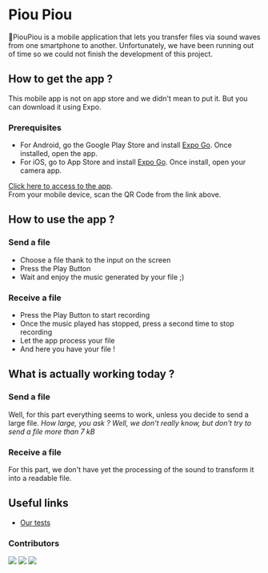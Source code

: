 # Piou Piou

🐤PiouPiou is a mobile application that lets you transfer files via sound waves from one smartphone to another.
Unfortunately, we have been running out of time so we could not finish the development of this project.

## How to get the app ?

This mobile app is not on app store and we didn't mean to put it. But you can download it using Expo.

### Prerequisites

-   For Android, go the Google Play Store and install [Expo Go](https://play.google.com/store/apps/details?id=host.exp.exponent). Once installed, open the app.
-   For iOS, go to App Store and install [Expo Go](https://apps.apple.com/fr/app/expo-go/id982107779). Once install, open your camera app.

[Click here to access to the app](https://expo.io/@mcheicki/projects/piou-piou). <br/>
From your mobile device, scan the QR Code from the link above.

## How to use the app ?

### Send a file

-   Choose a file thank to the input on the screen
-   Press the Play Button
-   Wait and enjoy the music generated by your file ;)

### Receive a file

-   Press the Play Button to start recording
-   Once the music played has stopped, press a second time to stop recording
-   Let the app process your file
-   And here you have your file !

## What is actually working today ?

### Send a file

Well, for this part everything seems to work, unless you decide to send a large file.
_How large, you ask ? Well, we don't really know, but don't try to send a file more than 7 kB_

### Receive a file

For this part, we don't have yet the processing of the sound to transform it into a readable file.

## Useful links

-   [Our tests](virtuel75/piou-piou)

### Contributors

[![](https://github.com/virtuel75.png?size=50)](https://github.com/virtuel75)
[![](https://github.com/SamZob.png?size=50)](https://github.com/SamZob)
[![](https://github.com/m-cheicki.png?size=50)](https://github.com/m-cheicki)
